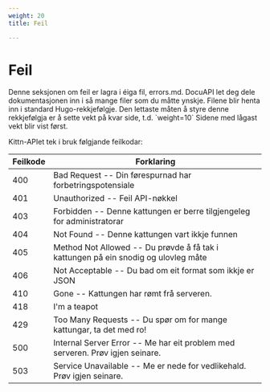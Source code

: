 ```yaml
---
weight: 20
title: Feil

---
```


# Feil

<aside class="notice">Denne seksjonen om feil er lagra i éiga fil, errors.md. DocuAPI let deg dele dokumentasjonen inn i så mange filer som du måtte ynskje. Filene blir henta inn i standard Hugo-rekkjefølgje. Den lettaste måten å styre denne rekkjefølgja er å sette vekt på kvar side, t.d. `weight=10` Sidene med lågast vekt blir vist først.</aside>

Kittn-APIet tek i bruk følgjande feilkodar:

Feilkode | Forklaring
---------- | -------
400 | Bad Request -- Din førespurnad har forbetringspotensiale
401 | Unauthorized -- Feil API-nøkkel
403 | Forbidden -- Denne kattungen er berre tilgjengeleg for administratorar
404 | Not Found -- Denne kattungen vart ikkje funnen
405 | Method Not Allowed -- Du prøvde å få tak i kattungen på ein snodig og ulovleg måte
406 | Not Acceptable -- Du bad om eit format som ikkje er  JSON
410 | Gone -- Kattungen har rømt frå serveren.
418 | I'm a teapot
429 | Too Many Requests -- Du spør om for mange kattungar, ta det med ro!
500 | Internal Server Error -- Me har eit problem med serveren. Prøv igjen seinare.
503 | Service Unavailable -- Me er nede for vedlikehald. Prøv igjen seinare.

